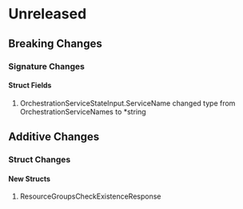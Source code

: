 # Unreleased

## Breaking Changes

### Signature Changes

#### Struct Fields

1. OrchestrationServiceStateInput.ServiceName changed type from OrchestrationServiceNames to *string

## Additive Changes

### Struct Changes

#### New Structs

1. ResourceGroupsCheckExistenceResponse
